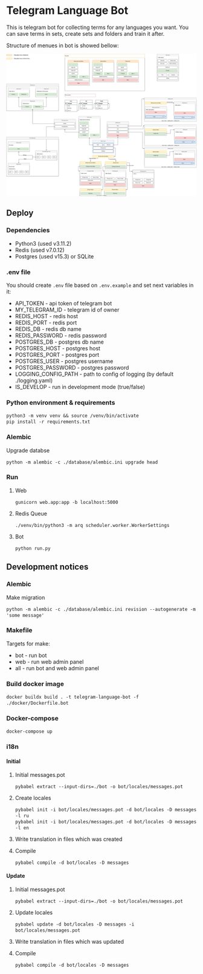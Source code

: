 # Telegram Language Bot

This is telegram bot for collecting terms for any languages you want. You can save terms in sets, create sets and folders and train it after.

Structure of menues in bot is showed bellow:

![menues-diagram](assets/project_scheme/bot-routing-map.drawio.svg)

## Deploy

### Dependencies

+ Python3 (used v3.11.2)
+ Redis (used v7.0.12)
+ Postgres (used v15.3) or SQLite

### .env file

You should create `.env` file based on `.env.example` and set next variables in it:

+ API_TOKEN - api token of telegram bot
+ MY_TELEGRAM_ID - telegram id of owner
+ REDIS_HOST - redis host
+ REDIS_PORT - redis port
+ REDIS_DB - redis db name
+ REDIS_PASSWORD - redis password
+ POSTGRES_DB - postgres db name
+ POSTGRES_HOST - postgres host
+ POSTGRES_PORT - postgres port
+ POSTGRES_USER - postgres username
+ POSTGRES_PASSWORD - postgres password
+ LOGGING_CONFIG_PATH - path to config of logging (by default ./logging.yaml)
+ IS_DEVELOP - run in development mode (true/false)

### Python environment & requirements

``` shell
python3 -m venv venv && source /venv/bin/activate
pip install -r requirements.txt
```

### Alembic

Upgrade databse

``` shell
python -m alembic -c ./database/alembic.ini upgrade head
```

### Run

1. Web

    ``` shell
    gunicorn web.app:app -b localhost:5000
    ```

2. Redis Queue

    ``` shell
    ./venv/bin/python3 -m arq scheduler.worker.WorkerSettings
    ```

3. Bot

    ``` shell
    python run.py
    ```

## Development notices

### Alembic

Make migration

``` shell
python -m alembic -c ./database/alembic.ini revision --autogenerate -m 'some message'
```

### Makefile

Targets for make:

+ bot - run bot
+ web - run web admin panel
+ all - run bot and web admin panel

### Build docker image

``` shell
docker buildx build . -t telegram-language-bot -f ./docker/Dockerfile.bot
```

### Docker-compose

``` shell
docker-compose up
```

### i18n

#### Initial

1. Initial messages.pot

    ``` shell
    pybabel extract --input-dirs=./bot -o bot/locales/messages.pot
    ```

2. Create locales

    ``` shell
    pybabel init -i bot/locales/messages.pot -d bot/locales -D messages -l ru
    pybabel init -i bot/locales/messages.pot -d bot/locales -D messages -l en
    ```

3. Write translation in files which was created

4. Compile

    ``` shell
    pybabel compile -d bot/locales -D messages
    ```

#### Update

1. Initial messages.pot

    ``` shell
    pybabel extract --input-dirs=./bot -o bot/locales/messages.pot
    ```

2. Update locales

    ``` shell
    pybabel update -d bot/locales -D messages -i bot/locales/messages.pot
    ```

3. Write translation in files which was updated

4. Compile

    ``` shell
    pybabel compile -d bot/locales -D messages
    ```
